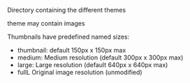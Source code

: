 Directory containing the different themes

 theme may contain images 
 
 Thumbnails have predefined named sizes:
 
* thumbnail: default 150px x 150px max
* medium: Medium resolution (default 300px x 300px max)
* large: Large resolution (default 640px x 640px max)
* fullL Original image resolution (unmodified)
